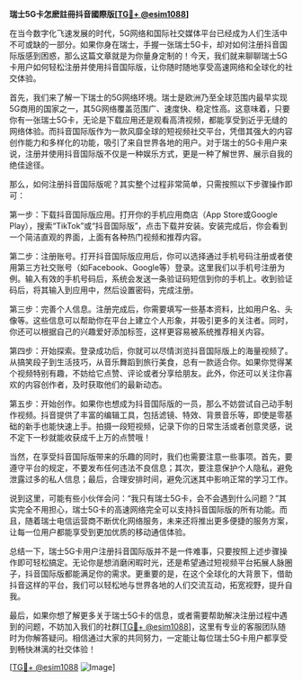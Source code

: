 **瑞士5G卡怎麽註冊抖音國際版[[TG💪+ @esim1088](https://t.me/s/esim1088)]**

在当今数字化飞速发展的时代，5G网络和国际社交媒体平台已经成为人们生活中不可或缺的一部分。如果你身在瑞士，手握一张瑞士5G卡，却对如何注册抖音国际版感到困惑，那么这篇文章就是为你量身定制的！今天，我们就来聊聊瑞士5G卡用户如何轻松注册并使用抖音国际版，让你随时随地享受高速网络和全球化的社交体验。

首先，我们来了解一下瑞士的5G网络环境。瑞士是欧洲乃至全球范围内最早实现5G商用的国家之一，其5G网络覆盖范围广、速度快、稳定性高。这意味着，只要你有一张瑞士5G卡，无论是下载应用还是观看高清视频，都能享受到近乎无缝的网络体验。而抖音国际版作为一款风靡全球的短视频社交平台，凭借其强大的内容创作能力和多样化的功能，吸引了来自世界各地的用户。对于瑞士的5G卡用户来说，注册并使用抖音国际版不仅是一种娱乐方式，更是一种了解世界、展示自我的绝佳途径。

那么，如何注册抖音国际版呢？其实整个过程非常简单，只需按照以下步骤操作即可：

第一步：下载抖音国际版应用。打开你的手机应用商店（App Store或Google Play），搜索“TikTok”或“抖音国际版”，点击下载并安装。安装完成后，你会看到一个简洁直观的界面，上面有各种热门视频和推荐内容。

第二步：注册账号。打开抖音国际版应用后，你可以选择通过手机号码注册或者使用第三方社交账号（如Facebook、Google等）登录。这里我们以手机号注册为例。输入有效的手机号码后，系统会发送一条验证码短信到你的手机上。收到验证码后，将其输入到应用中，然后设置密码，完成注册。

第三步：完善个人信息。注册完成后，你需要填写一些基本资料，比如用户名、头像等。这些信息可以帮助你在平台上建立个人形象，并吸引更多的关注者。同时，你还可以根据自己的兴趣爱好添加标签，这样更容易被系统推荐相关内容。

第四步：开始探索。登录成功后，你就可以尽情浏览抖音国际版上的海量视频了。从搞笑段子到生活技巧，从音乐舞蹈到旅行美食，总有一款适合你。如果你觉得某个视频特别有趣，不妨给它点赞、评论或者分享给朋友。此外，你还可以关注你喜欢的内容创作者，及时获取他们的最新动态。

第五步：开始创作。如果你也想成为抖音国际版的一员，那么不妨尝试自己动手制作视频。抖音提供了丰富的编辑工具，包括滤镜、特效、背景音乐等，即使是零基础的新手也能快速上手。拍摄一段短视频，记录下你的日常生活或者创意灵感，说不定下一秒就能收获成千上万的点赞哦！

当然，在享受抖音国际版带来的乐趣的同时，我们也需要注意一些事项。首先，要遵守平台的规定，不要发布任何违法不良信息；其次，要注意保护个人隐私，避免泄露过多的私人信息；最后，合理安排时间，避免沉迷其中影响正常的学习工作。

说到这里，可能有些小伙伴会问：“我只有瑞士5G卡，会不会遇到什么问题？”其实完全不用担心，瑞士5G卡的高速网络完全可以支持抖音国际版的所有功能。而且，随着瑞士电信运营商不断优化网络服务，未来还将推出更多便捷的服务方案，让每一位用户都能享受到更加优质的移动通信体验。

总结一下，瑞士5G卡用户注册抖音国际版并不是一件难事，只要按照上述步骤操作即可轻松搞定。无论你是想消磨闲暇时光，还是希望通过短视频平台拓展人脉圈子，抖音国际版都能满足你的需求。更重要的是，在这个全球化的大背景下，借助抖音这样的平台，我们可以轻松地与世界各地的人们交流互动，拓宽视野，提升自我。

最后，如果你想了解更多关于瑞士5G卡的信息，或者需要帮助解决注册过程中遇到的问题，不妨加入我们的社群[[TG💪+ @esim1088](https://t.me/s/esim1088)]，这里有专业的客服团队随时为你解答疑问。相信通过大家的共同努力，一定能让每位瑞士5G卡用户都享受到畅快淋漓的社交体验！

[[TG💪+ @esim1088](https://t.me/s/esim1088) ![Image](https://i.postimg.cc/4NQfJmqS/Snipaste-2025-05-13-00-14-12.png)]